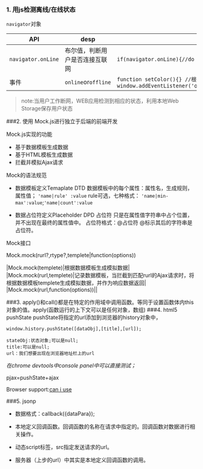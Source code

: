 ### 1.  用js检测离线/在线状态

`navigator`对象

|API|desp|using|
|---|----|----|
|`navigator.onLine`|布尔值，判断用户是否连接互联网|`if(navigator.onLine){//do something}`|
|事件|`online`or`offline`|`function setColor(){} //根据网络状态更新颜色window.addEventListener('offline',setColor);window.addEventListener('online',setColor);`|

>note:当用户工作断网，WEB应用检测到相应的状态，利用本地Web Storage保存用户状态


###2. 使用 Mock.js进行独立于后端的前端开发

Mock.js实现的功能

 - 基于数据模板生成数据
 - 基于HTML模板生成数据
 - 拦截并模拟Ajax请求


Mock的语法规范

 - 数据模板定义Temaplate DTD
数据模板中的每个属性：属性名，生成规则，属性值；
`'name|rule' :value`
rule可选，七种格式：
`'name|min-max':value`;`'name|count':value`
 
 - 数据占位符定义Placeholder DPD 
 占位符 只是在属性值字符串中占个位置，并不出现在最终的属性值中。
 占位符格式：@占位符 @标示其后的字符串是占位符。

 Mock接口

 Mock.mock(rurl?,rtype?,templete|function(options))

 |Mock.mock(templete)|根据数据模板生成模拟数据|
 |Mock.mock(rurl,templete)|记录数据模板，当拦截到匹配rurl的Ajax请求时，将根据数据模板templete生成模拟数据，并作为响应数据返回|
 |Mock.mock(rurl,function(options))||

###3. apply()和call()都是在特定的作用域中调用函数。等同于设置函数体内this对象的值。apply(函数运行的上下文可以是任何对象，数组)
###4. html5 pushState
pushState将指定的url添加到浏览器的history对象中，
 
`window.history.pushState([dataObj],[title],[url]);`

    stateObj:状态对象;可以是null;
    title:可以是null;
    url：我们想要出现在浏览器地址栏上的url
*在chrome devtools中console panel中可以直接测试；*

pjax=pushState+ajax

Browser support:[can i use](http://caniuse.com/#search=pushState)

###5. jsonp

- 数据格式：callback({dataPara});

- 本地定义回调函数。回调函数的名称在请求中指定的。回调函数对数据进行相关操作。

- 动态script标签，src指定发送请求的url。

- 服务器（上步的url）中其实是本地定义回调函数的调用。


